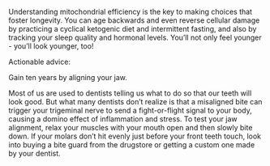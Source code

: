 Understanding mitochondrial efficiency is the key to making choices that foster longevity. You can age backwards and even reverse cellular damage by practicing a cyclical ketogenic diet and intermittent fasting, and also by tracking your sleep quality and hormonal levels. You’ll not only feel younger - you’ll look younger, too!

Actionable advice:

Gain ten years by aligning your jaw.

Most of us are used to dentists telling us what to do so that our teeth will look good. But what many dentists don’t realize is that a misaligned bite can trigger your trigeminal nerve to send a fight-or-flight signal to your body, causing a domino effect of inflammation and stress. To test your jaw alignment, relax your muscles with your mouth open and then slowly bite down. If your molars don’t hit evenly just before your front teeth touch, look into buying a bite guard from the drugstore or getting a custom one made by your dentist.